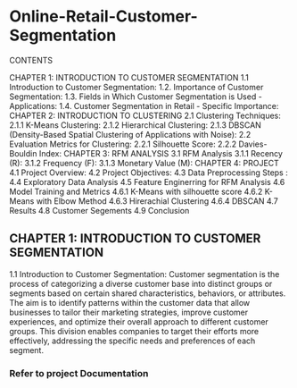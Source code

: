 # Online-Retail-Customer-Segmentation


CONTENTS


CHAPTER 1: INTRODUCTION TO CUSTOMER SEGMENTATION
1.1 Introduction to Customer Segmentation:
1.2. Importance of Customer Segmentation:
1.3. Fields in Which Customer Segmentation is Used - Applications:
1.4. Customer Segmentation in Retail - Specific Importance:
CHAPTER 2: INTRODUCTION TO CLUSTERING
2.1 Clustering Techniques:
2.1.1 K-Means Clustering:
2.1.2 Hierarchical Clustering:
2.1.3 DBSCAN (Density-Based Spatial Clustering of Applications with Noise):
2.2 Evaluation Metrics for Clustering:
2.2.1 Silhouette Score:
2.2.2 Davies-Bouldin Index:
CHAPTER 3: RFM ANALYSIS
3.1 RFM Analysis
3.1.1 Recency (R):
3.1.2 Frequency (F):
3.1.3 Monetary Value (M):
CHAPTER 4: PROJECT
4.1 Project Overview:
4.2 Project Objectives:
4.3 Data Preprocessing Steps :
4.4 Exploratory Data Analysis
4.5 Feature Enginerring for RFM Analysis
4.6 Model Training and Metrics
4.6.1 K-Means with silhouette score
4.6.2 K-Means with Elbow Method
4.6.3 Hirerachial Clustering
4.6.4 DBSCAN
4.7 Results
4.8 Customer Segements
4.9 Conclusion

## CHAPTER 1: INTRODUCTION TO CUSTOMER SEGMENTATION

1.1 Introduction to Customer Segmentation:
Customer segmentation is the process of categorizing a diverse customer base into distinct groups or segments based on certain shared characteristics, behaviors, or attributes. The aim is to identify patterns within the customer data that allow businesses to tailor their marketing strategies, improve customer experiences, and optimize their overall approach to different customer groups. This division enables companies to target their efforts more effectively, addressing the specific needs and preferences of each segment.

### Refer to project Documentation 
